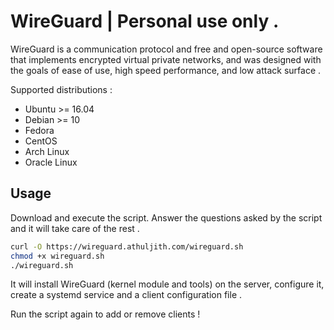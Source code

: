 # WireGuard | Personal use only .

WireGuard is a communication protocol and free and open-source software that implements encrypted virtual private networks, and was designed with the goals of ease of use, high speed performance, and low attack surface . 

Supported distributions :

- Ubuntu >= 16.04
- Debian >= 10
- Fedora
- CentOS
- Arch Linux
- Oracle Linux

## Usage

Download and execute the script. Answer the questions asked by the script and it will take care of the rest .

```bash
curl -O https://wireguard.athuljith.com/wireguard.sh
chmod +x wireguard.sh
./wireguard.sh
```

It will install WireGuard (kernel module and tools) on the server, configure it, create a systemd service and a client configuration file .

Run the script again to add or remove clients !
